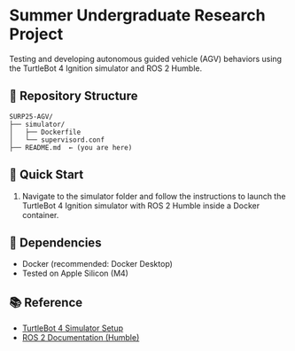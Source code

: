 # Summer Undergraduate Research Project

Testing and developing autonomous guided vehicle (AGV) behaviors using the TurtleBot 4 Ignition simulator and ROS 2 Humble.

## 📁 Repository Structure

```
SURP25-AGV/
├── simulator/
│   ├── Dockerfile
│   └── supervisord.conf
├── README.md  ← (you are here)
```

## 🚀 Quick Start

1. Navigate to the simulator folder and follow the instructions to launch the TurtleBot 4 Ignition simulator with ROS 2 Humble inside a Docker container.
 
## 🧰 Dependencies

- Docker (recommended: Docker Desktop)
- Tested on Apple Silicon (M4)

## 📚 Reference

- [TurtleBot 4 Simulator Setup](https://turtlebot.github.io/turtlebot4-user-manual/software/turtlebot4_simulator.html)
- [ROS 2 Documentation (Humble)](https://docs.ros.org/en/humble/index.html)

